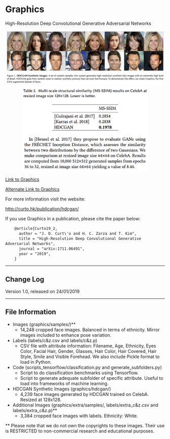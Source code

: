 # Graphics

High-Resolution Deep Convolutional Generative Adversarial Networks

<p align="center">
<img src="hdcgan.png" width="800">
<img src="HDCGAN_table.png" width="400">
<img src="frechet.png" width="400">
</p>

<a href="https://drive.google.com/file/d/1KM_aBTICkLqKUhV8sDhaGShtzP8EJCIY/view?usp=sharing">Link to Graphics</a>

<a href="http://naver.me/xgYrbq02">Alternate Link to Graphics</a>

For more information visit the website:

  http://curto.hk/publication/hdcgan/

If you use Graphics in a publication, please cite the paper below:

        @article{Curto19_2,
          author = "J. D. Curt\'o and H. C. Zarza and T. Kim",
          title = "High-Resolution Deep Convolutional Generative Adversarial Networks",
          journal = "arXiv:1711.06491",
          year = "2019",
        }

--------------------------------------------------------
Change Log
--------------------------------------------------------

Version 1.0, released on 24/01/2019

--------------------------------------------------------
File Information
--------------------------------------------------------

- Images (graphics/samples/)**
  - 14,248 cropped face images. Balanced in terms of ethnicity. Mirror images included to enhance pose variation.
- Labels (labels/c&z.csv and labels/c&z.p)
  - CSV file with attribute information: Filename, Age, Ethnicity, Eyes Color, Facial Hair, Gender, Glasses, Hair Color, Hair Covered, Hair Style, Smile and Visible Forehead.
We also include Pickle format to load in Python.
- Code (scripts_tensorflow/classification.py and generate_subfolders.py)
  - Script to do classification benchmarks using Tensorflow.
  - Script to generate adequate subfolder of specific attribute. Useful to load into frameworks of machine learning.
- HDCGAN Synthetic Images (graphics/hdcgan/)
  - 4,239 face images generated by HDCGAN trained on CelebA. Resized at 128x128.
- Additional Images (graphics/extra/samples/, labels/extra_c&z.csv and labels/extra_c&z.p)**
  - 3,384 cropped face images with labels. Ethnicity: White.

** Please note that we do not own the copyrights to these images. Their use is RESTRICTED to non-commercial research and educational purposes.
